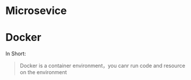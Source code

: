 # Microsevice
# Docker
In Short:
>Docker is a container environment，you canr run code and resource on the environment
